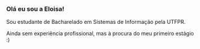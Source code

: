 ### Olá eu sou a Eloisa!

Sou estudante de Bacharelado em Sistemas de Informação pela UTFPR.

Ainda sem experiência profissional, mas à procura do meu primeiro estágio :)
